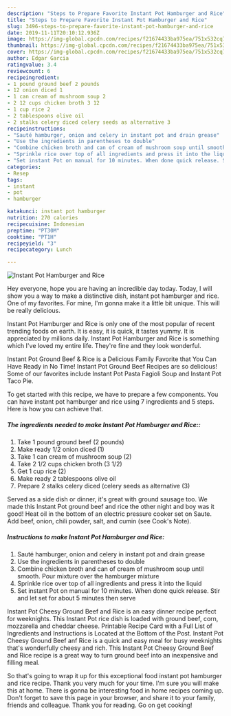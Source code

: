```yaml
---
description: "Steps to Prepare Favorite Instant Pot Hamburger and Rice"
title: "Steps to Prepare Favorite Instant Pot Hamburger and Rice"
slug: 3496-steps-to-prepare-favorite-instant-pot-hamburger-and-rice
date: 2019-11-11T20:10:12.936Z
image: https://img-global.cpcdn.com/recipes/f21674433ba975ea/751x532cq70/instant-pot-hamburger-and-rice-recipe-main-photo.jpg
thumbnail: https://img-global.cpcdn.com/recipes/f21674433ba975ea/751x532cq70/instant-pot-hamburger-and-rice-recipe-main-photo.jpg
cover: https://img-global.cpcdn.com/recipes/f21674433ba975ea/751x532cq70/instant-pot-hamburger-and-rice-recipe-main-photo.jpg
author: Edgar Garcia
ratingvalue: 3.4
reviewcount: 6
recipeingredient:
- 1 pound ground beef 2 pounds
- 12 onion diced 1
- 1 can cream of mushroom soup 2
- 2 12 cups chicken broth 3 12
- 1 cup rice 2
- 2 tablespoons olive oil
- 2 stalks celery diced celery seeds as alternative 3
recipeinstructions:
- "Sauté hamburger, onion and celery in instant pot and drain grease"
- "Use the ingredients in parentheses to double"
- "Combine chicken broth and can of cream of mushroom soup until smooth. Pour mixture over the hamburger mixture"
- "Sprinkle rice over top of all ingredients and press it into the liquid"
- "Set instant Pot on manual for 10 minutes. When done quick release. Stir and let set for about 5 minutes then serve"
categories:
- Resep
tags:
- instant
- pot
- hamburger

katakunci: instant pot hamburger
nutrition: 270 calories
recipecuisine: Indonesian
preptime: "PT30M"
cooktime: "PT1H"
recipeyield: "3"
recipecategory: Lunch

---
```



![Instant Pot Hamburger and Rice](https://img-global.cpcdn.com/recipes/f21674433ba975ea/751x532cq70/instant-pot-hamburger-and-rice-recipe-main-photo.jpg)

Hey everyone, hope you are having an incredible day today. Today, I will show you a way to make a distinctive dish, instant pot hamburger and rice. One of my favorites. For mine, I'm gonna make it a little bit unique. This will be really delicious.

Instant Pot Hamburger and Rice is only one of the most popular of recent trending foods on earth. It is easy, it is quick, it tastes yummy. It is appreciated by millions daily. Instant Pot Hamburger and Rice is something which I've loved my entire life. They're fine and they look wonderful.

Instant Pot Ground Beef &amp; Rice is a Delicious Family Favorite that You Can Have Ready in No Time! Instant Pot Ground Beef Recipes are so delicious! Some of our favorites include Instant Pot Pasta Fagioli Soup and Instant Pot Taco Pie.


To get started with this recipe, we have to prepare a few components. You can have instant pot hamburger and rice using 7 ingredients and 5 steps. Here is how you can achieve that.

##### The ingredients needed to make Instant Pot Hamburger and Rice::

1. Take 1 pound ground beef (2 pounds)
1. Make ready 1/2 onion diced (1)
1. Take 1 can cream of mushroom soup (2)
1. Take 2 1/2 cups chicken broth (3 1/2)
1. Get 1 cup rice (2)
1. Make ready 2 tablespoons olive oil
1. Prepare 2 stalks celery diced (celery seeds as alternative (3)


Served as a side dish or dinner, it&#39;s great with ground sausage too. We made this Instant Pot ground beef and rice the other night and boy was it good! Heat oil in the bottom of an electric pressure cooker set on Saute. Add beef, onion, chili powder, salt, and cumin (see Cook&#39;s Note). 

##### Instructions to make Instant Pot Hamburger and Rice:

1. Sauté hamburger, onion and celery in instant pot and drain grease
1. Use the ingredients in parentheses to double
1. Combine chicken broth and can of cream of mushroom soup until smooth. Pour mixture over the hamburger mixture
1. Sprinkle rice over top of all ingredients and press it into the liquid
1. Set instant Pot on manual for 10 minutes. When done quick release. Stir and let set for about 5 minutes then serve


Instant Pot Cheesy Ground Beef and Rice is an easy dinner recipe perfect for weeknights. This Instant Pot rice dish is loaded with ground beef, corn, mozzarella and cheddar cheese. Printable Recipe Card with a Full List of Ingredients and Instructions is Located at the Bottom of the Post. Instant Pot Cheesy Ground Beef anf Rice is a quick and easy meal for busy weeknights that&#39;s wonderfully cheesy and rich. This Instant Pot Cheesy Ground Beef and Rice recipe is a great way to turn ground beef into an inexpensive and filling meal. 

So that's going to wrap it up for this exceptional food instant pot hamburger and rice recipe. Thank you very much for your time. I'm sure you will make this at home. There is gonna be interesting food in home recipes coming up. Don't forget to save this page in your browser, and share it to your family, friends and colleague. Thank you for reading. Go on get cooking!
